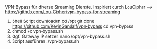 VPN-Bypass für diverse Streaming Dienste.
Inspiriert durch LouCipher --> https://github.com/Lou-Cipher/vpn-bypass-for-streaming

1. Shell Script downloaden
  cd /opt
  git clone https://github.com/KevinGandalf/vpn-bypass
  cd vpn-bypass
3. chmod +x vpn-bypass.sh
4. Ggf. Gateway IP setzen
  nano /opt/vpn-bypass.sh
5. Script ausführen
  ./vpn-bypass.sh
